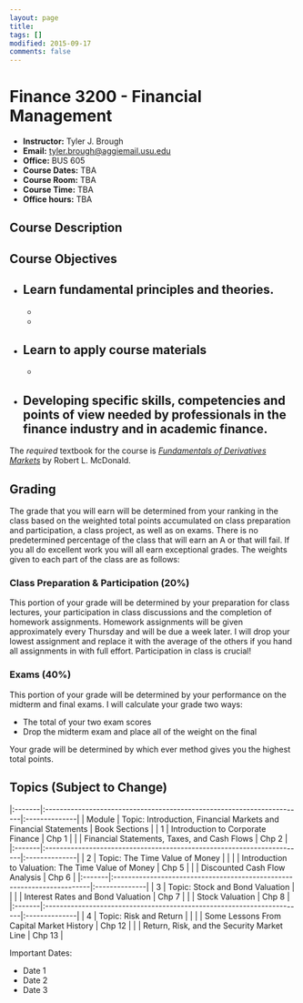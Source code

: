 ```yaml
---
layout: page
title: 
tags: []
modified: 2015-09-17
comments: false
---
```


Finance 3200 - Financial Management 
====================
* **Instructor:** Tyler J. Brough
* **Email:** <tyler.brough@aggiemail.usu.edu>  
* **Office:** BUS 605
* **Course Dates:** TBA 
* **Course Room:** TBA
* **Course Time:** TBA
* **Office hours:** TBA 

## Course Description 


## Course Objectives

* Learn fundamental principles and theories.
	- 
	- 
	- 
* Learn to apply course materials
	- 
	- 
* Developing specific skills, competencies and points of view needed by professionals in the finance industry and in academic finance.
	- 

The *required* textbook for the course is [*Fundamentals of Derivatives Markets*](http://goo.gl/RRklZo) by Robert L. McDonald. 


## Grading

The grade that you will earn will be determined from your ranking in the class based on the weighted total points accumulated on class preparation and participation, a class project, as well as on exams. There is no predetermined percentage of the class that will earn an A or that will fail. If you all do excellent work you will all earn exceptional grades. The weights given to each part of the class are as follows:

### Class Preparation & Participation (20%)

This portion of your grade will be determined by your preparation for class lectures, your participation in class
discussions and the completion of homework assignments. Homework assignments will be given approximately every Thursday
and will be due a week later. I will drop your lowest assignment and replace it with the average of the others if you
hand all assignments in with full effort. Participation in class is crucial!

### Exams (40%)

This portion of your grade will be determined by your performance on the midterm and final exams. I will calculate your
grade two ways:

* The total of your two exam scores
* Drop the midterm exam and place all of the weight on the final

Your grade will be determined by which ever method gives you the highest total points.

## Topics (Subject to Change)

|:-------|:-----------------------------------------------------------------------|:--------------|
| Module | Topic: Introduction, Financial Markets and Financial Statements        | Book Sections |
| 1      | Introduction to Corporate Finance                                      | Chp 1         |
|        | Financial Statements, Taxes, and Cash Flows                            | Chp 2         | 
|:-------|:-----------------------------------------------------------------------|:--------------|
| 2      | Topic: The Time Value of Money                                         |               |
|        | Introduction to Valuation: The Time Value of Money                     | Chp 5         |
|        | Discounted Cash Flow Analysis                                          | Chp 6         |
|:-------|:-----------------------------------------------------------------------|:--------------|
| 3      | Topic: Stock and Bond Valuation                                        |               |
|        | Interest Rates and Bond Valuation                                      | Chp 7         |
|        | Stock Valuation                                                        | Chp 8         |
|:-------|:-----------------------------------------------------------------------|:--------------|
| 4      | Topic: Risk and Return                                                 |               |
|        | Some Lessons From Capital Market History                               | Chp 12        |
|        | Return, Risk, and the Security Market Line                             | Chp 13        |


Important Dates:
* Date 1
* Date 2
* Date 3
